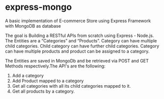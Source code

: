 # express-mongo

A basic implementation of E-commerce Store using Express Framework with MongoDB as database

The goal is Building a RESTful APIs from scratch using Express - Node.js. The Entities are a “Categories” and “Products”.
Category can have multiple child categories.
Child category can have further child categories.
Category can have multiple products and product can be assigned to a category.

The Entities are saved in MongoDb and be retrieved via POST and GET Methods respectively.The API's are the following:
  1. Add a category
  2. Add Product mapped to a category
  3. Get all categories with all its child categories mapped to it.
  4. Get all products by a category.
  


